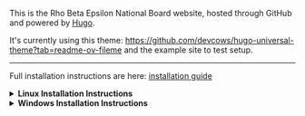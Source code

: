 This is the Rho Beta Epsilon National Board website, hosted through GitHub and powered by [Hugo](https://gohugo.io/). 

It's currently using this theme: https://github.com/devcows/hugo-universal-theme?tab=readme-ov-fileme and the example site to test setup.

---
Full installation instructions are here: [installation guide](https://gohugo.io/installation/)

<details>
<summary><strong>Linux Installation Instructions</strong></summary>

3. Install the extended edition of Hugo:
    - Download version 0.145.0 from the release: https://github.com/gohugoio/hugo/releases/tag/v0.147.9
      - Download the zip file: hugo_extended_0.147.9_linux-arm64.tar.gz
    - Unzip into a folder somewhere called `hugo` (best spot is probably in `/usr/local/bin`)
      - can do this with
      ```bash
      sudo mv hugo /usr/local/bin/
      ```
    - Add this folder to your system path 

2. Install *Go* via the command line:  
   - Run the following line in shell:  
     ```bash
     sudo snap install go
     ```

3. Clone the website [repo](https://github.com/RhoBetaEpsilonNationalBoard/RhoBetaEpsilon):  
   - If you want to clone with HTTPS:  
     ```bash
     git clone https://github.com/RhoBetaEpsilonNationalBoard/RhoBetaEpsilon.git
     ```  
   - If you want to clone with SSH:  
     ```bash
     git clone git@github.com:RhoBetaEpsilonNationalBoard/RhoBetaEpsilon.git
     ```  
   - Navigate to wherever you cloned the repo:  
     ```bash
     cd RhoBetaEpsilon
     ```

4. Running *Hugo*:  
   - To start a development server and see draft content, run:  
     ```bash
     hugo server
     ```  
   - View this page at [http://localhost:1313/RhoBetaEpsilon/](http://localhost:1313/RhoBetaEpsilon/)

5. Building and deploying:  
   - Publish the site by running:  
     ```bash
     hugo
     ```  
   - Push your changes to GitHub. On the `Actions` tab, once the workflow run shows a green checkmark, the site will be deployed publicly.  
   - View the site: [National Board site](https://rhobetaepsilonnationalboard.github.io/RhoBetaEpsilon/)

</details>

<details>
<summary><strong>Windows Installation Instructions</strong></summary>

1. Download Go from this [page](https://go.dev/doc/install):
    - Open the MSI file you downloaded and follow the prompts to install Go.
    - Verify that you've installed Go:
        - Open the start menu
        - type `cmd` then hit *enter* key
        - In the command prompt window type:
            ```powershell
            go version
            ```
        - Confirm that the installed version of Go is printed

2. (Optional but recommended) Install Sass
    - Follow this [guide](https://gohugo.io/functions/css/sass/#dart-sass)
    - Installing via the prebuilt binaries is recommended

3. Install the extended edition of Hugo:
    - Download version 0.145.0 from the release: https://github.com/gohugoio/hugo/releases/tag/v0.147.9
      - Download the zip file: hugo_extended_0.147.9_windows-amd64.zip
    - Unzip into a folder somewhere called `Hugo`
    - Add this folder to your system path
      - Press the `*windows* key
      - Search for `Environment variables`
      - Edit your system `Path`
      - Add the location of the `Hugo` folder to the path

4. Clone the website [repo](https://github.com/RhoBetaEpsilonNationalBoard/RhoBetaEpsilon):  
   - If you want to clone with HTTPS:  
        ```powershell
        git clone https://github.com/RhoBetaEpsilonNationalBoard/RhoBetaEpsilon.git
        ```  
   - If you want to clone with SSH:  
        ```powershell
        git clone git@github.com:RhoBetaEpsilonNationalBoard/RhoBetaEpsilon.git
        ```  
   - Navigate to wherever you cloned the repo:  
        ```bash
        cd RhoBetaEpsilon
        ```
   - Make sure the theme submodules are correctly cloned:
        ```powershell
        git submodule update --init --recursive 
        ```

5. Running *Hugo*:  
   - To start a development server and see draft content, run:  
     ```powershell
     hugo server
     ```  
   - View this page at [http://localhost:1313/RhoBetaEpsilon/](http://localhost:1313/RhoBetaEpsilon/)

6. Building and deploying:  
   - Publish the site by running:  
     ```powershell
     hugo
     ```  
   - Push your changes to GitHub. On the `Actions` tab, once the workflow run shows a green checkmark, the site will be deployed publicly.  
   - View the site: [National Board site](https://rhobetaepsilonnationalboard.github.io/RhoBetaEpsilon/)

</details>
